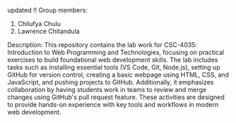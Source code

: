 
updated !!
Group members:

1. Chilufya Chulu
2. Lawrence Chitandula

Description:
This repository contains the lab work for CSC-4035: Introduction to Web Programming and Technologies, focusing on practical exercises to build foundational web development skills. The lab includes tasks such as installing essential tools (VS Code, Git, Node.js), setting up GitHub for version control, creating a basic webpage using HTML, CSS, and JavaScript, and pushing projects to GitHub. Additionally, it emphasizes collaboration by having students work in teams to review and merge changes using GitHub's pull request feature. These activities are designed to provide hands-on experience with key tools and workflows in modern web development.
